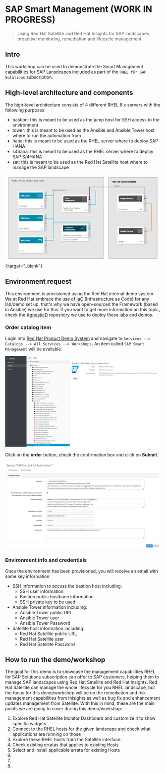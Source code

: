 # SAP Smart Management (**WORK IN PROGRESS**)
> Using Red Hat Satellite and Red Hat Insights for SAP landscapes proactive monitoring, remediation and lifecycle management

## Intro

This workshop can be used to demonstrate the Smart Management capabilities for SAP Lansdcapes included as part of the `RHEL for SAP Solutions` subscription. 

## High-level architecture and components

The high-level architecture consists of 4 different RHEL 8.x servers with the following purposes:

- bastion: this is meant to be used as the jump host for SSH access to the environment
- tower: this is meant to be used as the Ansible and Ansible Tower host where to run the automation from
- hana: this is meant to be used as the RHEL server where to deploy SAP HANA
- s4hana: this is meant to be used as the RHEL server where to deploy SAP S/4HANA
- sat: this is meant to be used as the Red Hat Satellite host where to manage the SAP landscape

[![smart-infra-layout](img/infra_layout.png)](img/infra_layout.png){:target="_blank"}

## Environment request

This environment is provisioned using the Red Hat internal demo system. We at Red Hat embrace the use of [IaC](https://openpracticelibrary.com/practice/everything-as-code/) (Infrastructure as Code) for any lab/demo set up, that's why we have open-sourced the Framework (based in Ansible) we use for this. If you want to get more information on this topic, check the [AgnosticD](https://github.com/redhat-cop/agnosticd) repository we use to deploy these labs and demos.

### Order catalog item

Login into [Red Hat Product Demo System](https://rhpds.redhat.com) and navigate to `Services --> Catalogs --> All Services --> Workshops`. An item called `SAP Smart Management` will be available.

![rhpds-catalog](img/rhpds01.png)

Click on the **order** button, check the confirmation box and click on **Submit**.

![rhpds-submit](img/rhpds02.png)

### Environment info and credentials

Once the environment has been provisioned, you will receive an email with some key information:

- SSH information to access the bastion host including:
  - SSH user information
  - Bastion public hostbane information
  - SSH private key to be used
- Ansible Tower information including:
  - Ansible Tower public URL
  - Ansible Tower user
  - Ansible Tower Password
- Satellite host information including:
  - Red Hat Satellite public URL
  - Red Hat Satellite user
  - Red Hat Satellite Password

## How to run the demo/workshop

The goal for this demo is to showcase the management capabilities RHEL for SAP Solutions subscription can offer to SAP customers, helping them to manage SAP landscapes using Red Hat Satellite and Red Hat Insights. Red Hat Satellite can manage the whole lifecycle for you RHEL landscape, but the focus for this demo/workshop will be on the remediation and risk management capabilities from Inisights as well as bug fix and enhancement updates management from Satellite. With this in mind, these are the main points we are going to cover during this demo/workshop:


1. Explore Red Hat Satellite Monitor Dashboard and customize it to show specific widgets
2. Connect to the RHEL hosts for the given landscape and check what applications are running on those
3. Explore these RHEL hosts from the Satellite interface
4. Check existing erratas that applies to existing Hosts
5. Select and install applicable errata for existing Hosts
6. 
7. 
8. 